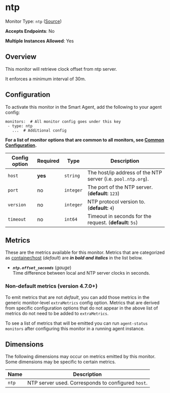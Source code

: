 <!--- GENERATED BY gomplate from scripts/docs/templates/monitor-page.md.tmpl --->

# ntp

Monitor Type: `ntp` ([Source](https://github.com/signalfx/signalfx-agent/tree/main/pkg/monitors/ntp))

**Accepts Endpoints**: No

**Multiple Instances Allowed**: Yes

## Overview

This monitor will retrieve clock offset from ntp server.

It enforces a minimum interval of 30m.


## Configuration

To activate this monitor in the Smart Agent, add the following to your
agent config:

```
monitors:  # All monitor config goes under this key
 - type: ntp
   ...  # Additional config
```

**For a list of monitor options that are common to all monitors, see [Common
Configuration](../monitor-config.md#common-configuration).**


| Config option | Required | Type | Description |
| --- | --- | --- | --- |
| `host` | **yes** | `string` | The host/ip address of the NTP server (i.e. `pool.ntp.org`). |
| `port` | no | `integer` | The port of the NTP server. (**default:** `123`) |
| `version` | no | `integer` | NTP protocol version to. (**default:** `4`) |
| `timeout` | no | `int64` | Timeout in seconds for the request. (**default:** `5s`) |


## Metrics

These are the metrics available for this monitor.
Metrics that are categorized as
[container/host](https://docs.splunk.com/Observability/admin/subscription-usage/monitor-imm-billing-usage.html#about-custom-bundled-and-high-resolution-metrics)
(*default*) are ***in bold and italics*** in the list below.


 - ***`ntp.offset_seconds`*** (*gauge*)<br>    Time difference between local and NTP server clocks in seconds.

### Non-default metrics (version 4.7.0+)

To emit metrics that are not _default_, you can add those metrics in the
generic monitor-level `extraMetrics` config option.  Metrics that are derived
from specific configuration options that do not appear in the above list of
metrics do not need to be added to `extraMetrics`.

To see a list of metrics that will be emitted you can run `agent-status
monitors` after configuring this monitor in a running agent instance.

## Dimensions

The following dimensions may occur on metrics emitted by this monitor.  Some
dimensions may be specific to certain metrics.

| Name | Description |
| ---  | ---         |
| `ntp` | NTP server used. Corresponds to configured `host`. |



